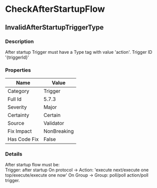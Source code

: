 ﻿---  
uid: Validator_5_7_3  
---

# CheckAfterStartupFlow

## InvalidAfterStartupTriggerType

### Description

After startup Trigger must have a Type tag with value 'action'. Trigger ID '{triggerId}'

### Properties

| Name         | Value       |
| ------------ | ----------- |
| Category     | Trigger     |
| Full Id      | 5.7.3       |
| Severity     | Major       |
| Certainty    | Certain     |
| Source       | Validator   |
| Fix Impact   | NonBreaking |
| Has Code Fix | False       |

### Details

After startup flow must be:  
Trigger: after startup On protocol \-\> Action: 'execute next\/execute one top\/execute\/execute one now' On Group \-\> Group: poll\/poll action\/poll trigger.
